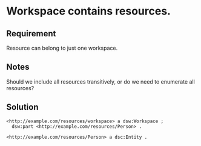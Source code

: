 # Workspace contains resources.

## Requirement
Resource can belong to just one workspace.

## Notes
Should we include all resources transitively, or do we need to enumerate all resources?

## Solution
```Turtle
<http://example.com/resources/workspace> a dsw:Workspace ;
  dsw:part <http://example.com/resources/Person> .

<http://example.com/resources/Person> a dsc:Entity .
```



